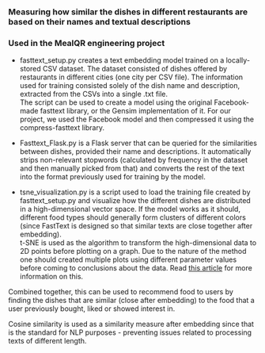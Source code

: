 ### Measuring how similar the dishes in different restaurants are based on their names and textual descriptions

### Used in the MealQR engineering project

* fasttext_setup.py creates a text embedding model trained on a locally-stored CSV dataset. The dataset consisted of dishes offered by restaurants in different cities (one city per CSV file). The information used for training consisted solely of the dish name and description, extracted from the CSVs into a single .txt file.<br>
The script can be used to create a model using the original Facebook-made fasttext library, or the Gensim implementation of it. For our project, we used the Facebook model and then compressed it using the compress-fasttext library. <br>

* Fasttext_Flask.py is a Flask server that can be queried for the similarities between dishes, provided their name and descriptions. It automatically strips non-relevant stopwords (calculated by frequency in the dataset and then manually picked from that) and converts the rest of the text into the format previously used for training by the model. <br>

* tsne_visualization.py is a script used to load the training file created by fasttext_setup.py and visualize how the different dishes are distributed in a high-dimensional vector space. If the model works as it should, different food types should generally form clusters of different colors (since FastText is designed so that similar texts are close together after embedding).<br>
t-SNE is used as the algorithm to transform the high-dimensional data to 2D points before plotting on a graph. Due to the nature of the method one should created multiple plots using different parameter values before coming to conclusions about the data. Read [this article](https://distill.pub/2016/misread-tsne/) for more information on this.<br>

Combined together, this can be used to recommend food to users by finding the dishes that are similar (close after embedding) to the food that a user previously bought, liked or showed interest in. <br>

Cosine similarity is used as a similarity measure after embedding since that is the standard for NLP purposes - preventing issues related to processing texts of different length.
